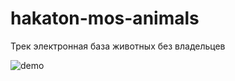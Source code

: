 # hakaton-mos-animals
Трек электронная база животных без владельцев

![demo](http://tbpofthw.ru/demo.jpeg)
